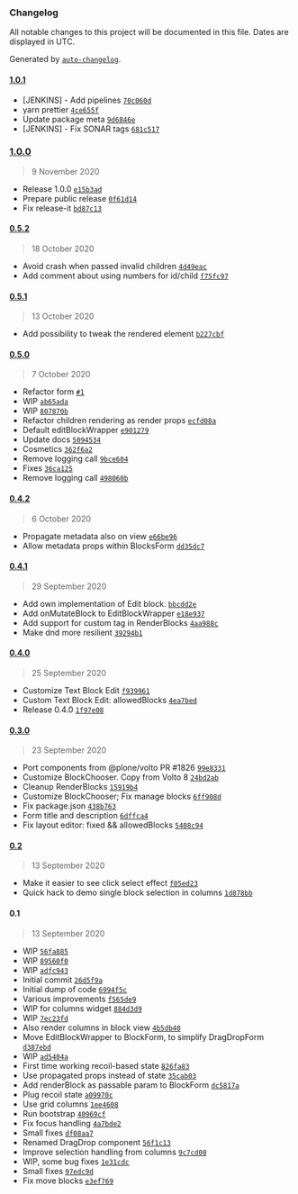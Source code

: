 ### Changelog

All notable changes to this project will be documented in this file. Dates are displayed in UTC.

Generated by [`auto-changelog`](https://github.com/CookPete/auto-changelog).

#### [1.0.1](https://github.com/eea/volto-blocks-form/compare/1.0.0...1.0.1)

- [JENKINS] - Add pipelines [`70c060d`](https://github.com/eea/volto-blocks-form/commit/70c060d0eef22ead97ea5a6b348dfdf9cf3ea843)
- yarn prettier [`4ce655f`](https://github.com/eea/volto-blocks-form/commit/4ce655f2fc75f063fb261b2183d98170826ead88)
- Update package meta [`9d6846e`](https://github.com/eea/volto-blocks-form/commit/9d6846e85f5b5d1e12c1bf60c4c7a0fdb47c06cc)
- [JENKINS] - Fix SONAR tags [`681c517`](https://github.com/eea/volto-blocks-form/commit/681c51761e73e7ea4f8820676fcc0de14629099b)

### [1.0.0](https://github.com/eea/volto-blocks-form/compare/0.5.2...1.0.0)

> 9 November 2020

- Release 1.0.0 [`e15b3ad`](https://github.com/eea/volto-blocks-form/commit/e15b3adae29e4829d869446d4b6a218c450faa4b)
- Prepare public release [`0f61d14`](https://github.com/eea/volto-blocks-form/commit/0f61d14c15922e9e72b0ace3a31e594a5a36f6c6)
- Fix release-it [`bd87c13`](https://github.com/eea/volto-blocks-form/commit/bd87c13248816fe8ae014e34dc776cc8985523e9)

#### [0.5.2](https://github.com/eea/volto-blocks-form/compare/0.5.1...0.5.2)

> 18 October 2020

- Avoid crash when passed invalid children [`4d49eac`](https://github.com/eea/volto-blocks-form/commit/4d49eac227b095e53952059c0c6aa68d1c1a9d28)
- Add comment about using numbers for id/child [`f75fc97`](https://github.com/eea/volto-blocks-form/commit/f75fc97a7642d1d28dedcc2da7ea9d007114c8cd)

#### [0.5.1](https://github.com/eea/volto-blocks-form/compare/0.5.0...0.5.1)

> 13 October 2020

- Add possibility to tweak the rendered element [`b227cbf`](https://github.com/eea/volto-blocks-form/commit/b227cbfbd5e59eb7b96cee188cc03fe32494c718)

#### [0.5.0](https://github.com/eea/volto-blocks-form/compare/0.4.2...0.5.0)

> 7 October 2020

- Refactor form [`#1`](https://github.com/eea/volto-blocks-form/pull/1)
- WIP [`ab65ada`](https://github.com/eea/volto-blocks-form/commit/ab65adae33ccb8a99d43bd1fc012f5d40d80df55)
- WIP [`807870b`](https://github.com/eea/volto-blocks-form/commit/807870b2ddd5bbec5fc95f0d472b851b80664c04)
- Refactor children rendering as render props [`ecfd08a`](https://github.com/eea/volto-blocks-form/commit/ecfd08af4b5e5b443d6bd86c12f6a4d9327449ef)
- Default editBlockWrapper [`e901279`](https://github.com/eea/volto-blocks-form/commit/e901279a026434c7ab7d99c9db3653fe241af9c0)
- Update docs [`5094534`](https://github.com/eea/volto-blocks-form/commit/50945343f1fc55ecd1d530d0b8157efbf70bc0be)
- Cosmetics [`362f6a2`](https://github.com/eea/volto-blocks-form/commit/362f6a27fc2ee006b99c086025e0952ab55944d3)
- Remove logging call [`9bce604`](https://github.com/eea/volto-blocks-form/commit/9bce60426e4a0ac9a24aeda0244ae61ded6b0e3d)
- Fixes [`36ca125`](https://github.com/eea/volto-blocks-form/commit/36ca12515c0b865df95d00041fba2a53eb8f0caa)
- Remove logging call [`498060b`](https://github.com/eea/volto-blocks-form/commit/498060bd4ac78ca81938ea65ea5ab04ba19fd802)

#### [0.4.2](https://github.com/eea/volto-blocks-form/compare/0.4.1...0.4.2)

> 6 October 2020

- Propagate metadata also on view [`e66be96`](https://github.com/eea/volto-blocks-form/commit/e66be96f6c00aa9f947a697016494ac14bdaa6b1)
- Allow metadata props within BlocksForm [`dd35dc7`](https://github.com/eea/volto-blocks-form/commit/dd35dc7a8fd76452555e2246881194fb05d3deff)

#### [0.4.1](https://github.com/eea/volto-blocks-form/compare/0.4.0...0.4.1)

> 29 September 2020

- Add own implementation of Edit block. [`bbcdd2e`](https://github.com/eea/volto-blocks-form/commit/bbcdd2eabf824b3c2d36409915fe7afc0f75122e)
- Add onMutateBlock to EditBlockWrapper [`e18e937`](https://github.com/eea/volto-blocks-form/commit/e18e9376d0c24b658188ada319fdfb05d348bcb9)
- Add support for custom tag in RenderBlocks [`4aa988c`](https://github.com/eea/volto-blocks-form/commit/4aa988c0d65f2fa7a939e632fb02b95ed6b73e37)
- Make dnd more resilient [`39294b1`](https://github.com/eea/volto-blocks-form/commit/39294b1dd8a5606bcdc92b76309f365e9f2d88df)

#### [0.4.0](https://github.com/eea/volto-blocks-form/compare/0.3.0...0.4.0)

> 25 September 2020

- Customize Text Block Edit [`f939961`](https://github.com/eea/volto-blocks-form/commit/f939961779730d5502170517842b5e91c5970a14)
- Custom Text Block Edit: allowedBlocks [`4ea7bed`](https://github.com/eea/volto-blocks-form/commit/4ea7bed355e267374afc51f28881981d90990c68)
- Release 0.4.0 [`1f97e08`](https://github.com/eea/volto-blocks-form/commit/1f97e08adb4f6110514209c24c6c70808014d0c3)

#### [0.3.0](https://github.com/eea/volto-blocks-form/compare/0.2...0.3.0)

> 23 September 2020

- Port components from @plone/volto PR #1826 [`99e8331`](https://github.com/eea/volto-blocks-form/commit/99e8331e6de721ac0e500583ece5860129a9abce)
- Customize BlockChooser. Copy from Volto 8 [`24bd2ab`](https://github.com/eea/volto-blocks-form/commit/24bd2abf600835a28138bf4297b70fdc015ef5ed)
- Cleanup RenderBlocks [`15919b4`](https://github.com/eea/volto-blocks-form/commit/15919b4ed8c6734dd6afe67a5b751cfa726138ea)
- Customize BlockChooser; Fix manage blocks [`6ff908d`](https://github.com/eea/volto-blocks-form/commit/6ff908d1d1f4a3b6faaa67ae76803b3a8d08e0ef)
- Fix package.json [`438b763`](https://github.com/eea/volto-blocks-form/commit/438b763e913f3d76db33a34edf53d6c984631d7f)
- Form title and description [`6dffca4`](https://github.com/eea/volto-blocks-form/commit/6dffca4c33a9027371f485b36ed4aa58d699bffc)
- Fix layout editor: fixed && allowedBlocks [`5408c94`](https://github.com/eea/volto-blocks-form/commit/5408c9468e4c6fdedd43f775221fc9401d1b6fc4)

#### [0.2](https://github.com/eea/volto-blocks-form/compare/0.1...0.2)

> 13 September 2020

- Make it easier to see click select effect [`f05ed23`](https://github.com/eea/volto-blocks-form/commit/f05ed23fdc568f85c99771829383bb5bed572b90)
- Quick hack to demo single block selection in columns [`1d878bb`](https://github.com/eea/volto-blocks-form/commit/1d878bb6953cd1f6119423c6d9c59e99afdc89bb)

#### 0.1

> 13 September 2020

- WIP [`56fa885`](https://github.com/eea/volto-blocks-form/commit/56fa88598d367c38f293d3e27fbb641db987512a)
- WIP [`89560f0`](https://github.com/eea/volto-blocks-form/commit/89560f00e4cd1e89e4ca677b6c039e416796e208)
- WIP [`adfc943`](https://github.com/eea/volto-blocks-form/commit/adfc943b7d4a4f0902909b646aa6fc2881fa7aed)
- Initial commit [`26d5f9a`](https://github.com/eea/volto-blocks-form/commit/26d5f9a06bb9058391274931dbe07df093ad7bcb)
- Initial dump of code [`6994f5c`](https://github.com/eea/volto-blocks-form/commit/6994f5c9a67ebdd3a2313ad009a381c37133a971)
- Various improvements [`f565de9`](https://github.com/eea/volto-blocks-form/commit/f565de9a22116203fe7d74a7c6d3d2658eb42409)
- WIP for columns widget [`884d3d9`](https://github.com/eea/volto-blocks-form/commit/884d3d9fbb666062151a8aaf985ad9d1b69aaf55)
- WIP [`7ec23fd`](https://github.com/eea/volto-blocks-form/commit/7ec23fd420451eaabde234b59dc1113c1b4b4a95)
- Also render columns in block view [`4b5db40`](https://github.com/eea/volto-blocks-form/commit/4b5db40b7bc49308b4e2ae71564331ee940e569e)
- Move EditBlockWrapper to BlockForm, to simplify DragDropForm [`d387ebd`](https://github.com/eea/volto-blocks-form/commit/d387ebdeadd06b7f38f2caa19b171cb52ce0131f)
- WIP [`ad5404a`](https://github.com/eea/volto-blocks-form/commit/ad5404a5053b8798b08760ba92bf60bd2bed91fe)
- First time working recoil-based state [`826fa83`](https://github.com/eea/volto-blocks-form/commit/826fa83a9be7163872c113e0e2abd750c3ce1e34)
- Use propagated props instead of state [`35cab03`](https://github.com/eea/volto-blocks-form/commit/35cab031893c5a1de0cfee636ebed68645cde7a9)
- Add renderBlock as passable param to BlockForm [`dc5817a`](https://github.com/eea/volto-blocks-form/commit/dc5817ab27c8e56de3c6d6b62d2fb0b8f710062d)
- Plug recoil state [`a09970c`](https://github.com/eea/volto-blocks-form/commit/a09970c757f8f63b9a53430d402da44aeabfe34b)
- Use grid columns [`1ee4608`](https://github.com/eea/volto-blocks-form/commit/1ee4608da80f2d360398c0a8be77870943a2f43f)
- Run bootstrap [`40969cf`](https://github.com/eea/volto-blocks-form/commit/40969cfbf0fba398c22a59f6948da335936dd80d)
- Fix focus handling [`4a7bde2`](https://github.com/eea/volto-blocks-form/commit/4a7bde2b005b0a587348d2f5bb3dae06396ffdf3)
- Small fixes [`df08aa7`](https://github.com/eea/volto-blocks-form/commit/df08aa7ee562e09d36db53dbeb8b31f12aa3144d)
- Renamed DragDrop component [`56f1c13`](https://github.com/eea/volto-blocks-form/commit/56f1c1363aec4f0fa5563ba029f4cf49a29230cd)
- Improve selection handling from columns [`9c7cd08`](https://github.com/eea/volto-blocks-form/commit/9c7cd08dc0c56c1b2bdfbf620cabffa65d93a4c1)
- WIP, some bug fixes [`1e31cdc`](https://github.com/eea/volto-blocks-form/commit/1e31cdc7131dbbda4cd927088d582b40d8066941)
- Small fixes [`97edc9d`](https://github.com/eea/volto-blocks-form/commit/97edc9df657b0f20c56e0a1116f560fe6658f186)
- Fix move blocks [`e3ef769`](https://github.com/eea/volto-blocks-form/commit/e3ef7692d04ca5a31513e84e7b49e0b754632783)
